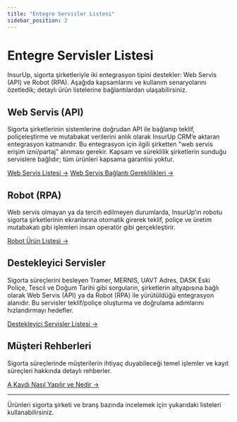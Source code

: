```yaml
---
title: "Entegre Servisler Listesi"
sidebar_position: 2
---
```



# Entegre Servisler Listesi

InsurUp, sigorta şirketleriyle iki entegrasyon tipini destekler: Web Servis (API) ve Robot (RPA). Aşağıda kapsamlarını ve kullanım senaryolarını özetledik; detaylı ürün listelerine bağlantılardan ulaşabilirsiniz.

## Web Servis (API)
Sigorta şirketlerinin sistemlerine doğrudan API ile bağlanıp teklif, poliçeleştirme ve mutabakat verilerini anlık olarak InsurUp CRM’e aktaran entegrasyon katmanıdır. Bu entegrasyon için ilgili şirketten "web servis erişim izni/partaj" alınması gerekir. Kapsam ve süreklilik şirketlerin sunduğu servislere bağlıdır; tüm ürünleri kapsama garantisi yoktur.

[Web Servis Listesi →](/entegre-sigorta-urunleri/web-servis-listesi)
[Web Servis Bağlantı Gereklilikleri →](/entegre-sigorta-urunleri/web-servis-baglanti-gereklilikleri)

## Robot (RPA)  
Web servis olmayan ya da tercih edilmeyen durumlarda, InsurUp’ın robotu sigorta şirketlerinin ekranlarına otomatik girerek teklif, poliçe ve üretim mutabakatı gibi işlemleri insan operatör gibi gerçekleştirir.

[Robot Ürün Listesi →](/entegre-sigorta-urunleri/robot-urun-listesi)

## Destekleyici Servisler
Sigorta süreçlerini besleyen Tramer, MERNIS, UAVT Adres, DASK Eski Poliçe, Tescil ve Doğum Tarihi gibi sorguların, şirketlerin altyapısına bağlı olarak Web Servis (API) ya da Robot (RPA) ile yürütüldüğü entegrasyon alanıdır. Bu servisler teklif/poliçe oluşturma ve doğrulama adımlarını hızlandırmayı hedefler.

[Destekleyici Servisler Listesi →](/entegre-sigorta-urunleri/destekleyici-servisler-listesi)

## Müşteri Rehberleri
Sigorta süreçlerinde müşterilerin ihtiyaç duyabileceği temel işlemler ve kayıt süreçleri hakkında detaylı rehberler.

[A Kaydı Nasıl Yapılır ve Nedir →](/entegre-sigorta-urunleri/a-kaydi-nasil-yapilir-ve-nedir)

---

Ürünleri sigorta şirketi ve branş bazında incelemek için yukarıdaki listeleri kullanabilirsiniz.